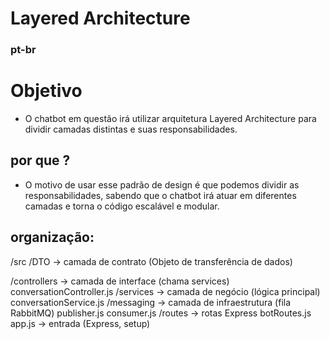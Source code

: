 # Layered Architecture
### pt-br

# Objetivo

- O chatbot em questão irá utilizar arquitetura Layered Architecture para dividir camadas distintas e suas responsabilidades.

## por que ?

- O motivo de usar esse padrão de design é que podemos dividir as responsabilidades, sabendo que o chatbot irá atuar em diferentes camadas e torna o código escalável e modular.

## organização:
/src
   /DTO               -> camada de contrato (Objeto de transferência de dados)
    
  /controllers        -> camada de interface (chama services)
    conversationController.js
  /services           -> camada de negócio (lógica principal)
    conversationService.js
  /messaging          -> camada de infraestrutura (fila RabbitMQ)
    publisher.js
    consumer.js
  /routes             -> rotas Express
    botRoutes.js
  app.js              -> entrada (Express, setup)
